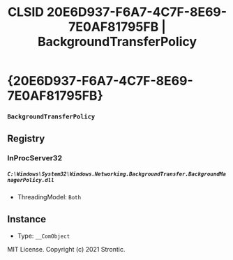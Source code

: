 ﻿---
title: "CLSID 20E6D937-F6A7-4C7F-8E69-7E0AF81795FB | BackgroundTransferPolicy"
excerpt: What is COM-Object CLSID 20E6D937-F6A7-4C7F-8E69-7E0AF81795FB?
---

# {20E6D937-F6A7-4C7F-8E69-7E0AF81795FB}

### `BackgroundTransferPolicy`

## Registry


### InProcServer32

##### `C:\Windows\System32\Windows.Networking.BackgroundTransfer.BackgroundManagerPolicy.dll`
* ThreadingModel: `Both`

## Instance

* Type: `__ComObject`

MIT License. Copyright (c) 2021 Strontic.


